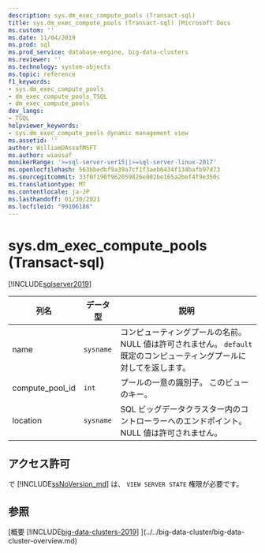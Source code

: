 ```yaml
---
description: sys.dm_exec_compute_pools (Transact-sql)
title: sys.dm_exec_compute_pools (Transact-sql) |Microsoft Docs
ms.custom: ''
ms.date: 11/04/2019
ms.prod: sql
ms.prod_service: database-engine, big-data-clusters
ms.reviewer: ''
ms.technology: system-objects
ms.topic: reference
f1_keywords:
- sys.dm_exec_compute_pools
- dm_exec_compute_pools_TSQL
- dm_exec_compute_pools
dev_langs:
- TSQL
helpviewer_keywords:
- sys.dm_exec_compute_pools dynamic management view
ms.assetid: ''
author: WilliamDAssafMSFT
ms.author: wiassaf
monikerRange: '>=sql-server-ver15||>=sql-server-linux-2017'
ms.openlocfilehash: 563bbedbf9a39a7cf1f3aeb6434f134bafb97d73
ms.sourcegitcommit: 33f0f190f962059826e002be165a2bef4f9e350c
ms.translationtype: MT
ms.contentlocale: ja-JP
ms.lasthandoff: 01/30/2021
ms.locfileid: "99106186"
---
```

# <a name="sysdm_exec_compute_pools-transact-sql"></a>sys.dm_exec_compute_pools (Transact-sql)
[!INCLUDE[sqlserver2019](../../includes/applies-to-version/sqlserver2019.md)]

|列名|データ型|説明|  
|-----------------|---------------|-----------------|  
|name|`sysname`|コンピューティングプールの名前。 NULL 値は許可されません。 `default`既定のコンピューティングプールに対してを返します。 |
|compute_pool_id|`int`|プールの一意の識別子。 このビューのキー。|  
|location|`sysname`|SQL ビッグデータクラスター内のコントローラーへのエンドポイント。 NULL 値は許可されません。 |

## <a name="permissions"></a>アクセス許可

で [!INCLUDE[ssNoVersion_md](../../includes/ssnoversion-md.md)] は、 `VIEW SERVER STATE` 権限が必要です。

## <a name="see-also"></a>参照

[概要 [!INCLUDE[big-data-clusters-2019](../../includes/ssbigdataclusters-ss-nover.md)] ](../../big-data-cluster/big-data-cluster-overview.md)
